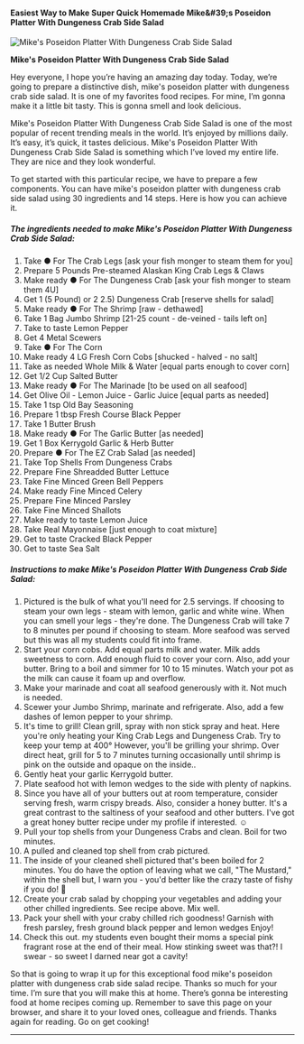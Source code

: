             

#### Easiest Way to Make Super Quick Homemade Mike&amp;#39;s Poseidon Platter With Dungeness Crab Side Salad

![Mike's Poseidon Platter With Dungeness Crab Side Salad](https://img-global.cpcdn.com/recipes/f69a560495985b94/751x532cq70/mikes-poseidon-platter-with-dungeness-crab-side-salad-recipe-main-photo.jpg)

**Mike's Poseidon Platter With Dungeness Crab Side Salad**

Hey everyone, I hope you’re having an amazing day today. Today, we’re going to prepare a distinctive dish, mike's poseidon platter with dungeness crab side salad. It is one of my favorites food recipes. For mine, I’m gonna make it a little bit tasty. This is gonna smell and look delicious.

Mike's Poseidon Platter With Dungeness Crab Side Salad is one of the most popular of recent trending meals in the world. It’s enjoyed by millions daily. It’s easy, it’s quick, it tastes delicious. Mike's Poseidon Platter With Dungeness Crab Side Salad is something which I’ve loved my entire life. They are nice and they look wonderful.

To get started with this particular recipe, we have to prepare a few components. You can have mike's poseidon platter with dungeness crab side salad using 30 ingredients and 14 steps. Here is how you can achieve it.

##### The ingredients needed to make Mike's Poseidon Platter With Dungeness Crab Side Salad:

1.  Take ● For The Crab Legs \[ask your fish monger to steam them for you\]
2.  Prepare 5 Pounds Pre-steamed Alaskan King Crab Legs & Claws
3.  Make ready ● For The Dungeness Crab \[ask your fish monger to steam them 4U\]
4.  Get 1 (5 Pound) or 2 2.5) Dungeness Crab \[reserve shells for salad\]
5.  Make ready ● For The Shrimp \[raw - dethawed\]
6.  Take 1 Bag Jumbo Shrimp \[21-25 count - de-veined - tails left on\]
7.  Take to taste Lemon Pepper
8.  Get 4 Metal Scewers
9.  Take ● For The Corn
10.  Make ready 4 LG Fresh Corn Cobs \[shucked - halved - no salt\]
11.  Take as needed Whole Milk & Water \[equal parts enough to cover corn\]
12.  Get 1/2 Cup Salted Butter
13.  Make ready ● For The Marinade \[to be used on all seafood\]
14.  Get Olive Oil - Lemon Juice - Garlic Juice \[equal parts as needed\]
15.  Take 1 tsp Old Bay Seasoning
16.  Prepare 1 tbsp Fresh Course Black Pepper
17.  Take 1 Butter Brush
18.  Make ready ● For The Garlic Butter \[as needed\]
19.  Get 1 Box Kerrygold Garlic & Herb Butter
20.  Prepare ● For The EZ Crab Salad \[as needed\]
21.  Take Top Shells From Dungeness Crabs
22.  Prepare Fine Shreadded Butter Lettuce
23.  Take Fine Minced Green Bell Peppers
24.  Make ready Fine Minced Celery
25.  Prepare Fine Minced Parsley
26.  Take Fine Minced Shallots
27.  Make ready to taste Lemon Juice
28.  Take Real Mayonnaise \[just enough to coat mixture\]
29.  Get to taste Cracked Black Pepper
30.  Get to taste Sea Salt

##### Instructions to make Mike's Poseidon Platter With Dungeness Crab Side Salad:

1.  Pictured is the bulk of what you'll need for 2.5 servings. If choosing to steam your own legs - steam with lemon, garlic and white wine. When you can smell your legs - they're done. The Dungeness Crab will take 7 to 8 minutes per pound if choosing to steam. More seafood was served but this was all my students could fit into frame.
2.  Start your corn cobs. Add equal parts milk and water. Milk adds sweetness to corn. Add enough fluid to cover your corn. Also, add your butter. Bring to a boil and simmer for 10 to 15 minutes. Watch your pot as the milk can cause it foam up and overflow.
3.  Make your marinade and coat all seafood generously with it. Not much is needed.
4.  Scewer your Jumbo Shrimp, marinate and refrigerate. Also, add a few dashes of lemon pepper to your shrimp.
5.  It's time to grill! Clean grill, spray with non stick spray and heat. Here you're only heating your King Crab Legs and Dungeness Crab. Try to keep your temp at 400° However, you'll be grilling your shrimp. Over direct heat, grill for 5 to 7 minutes turning occasionally until shrimp is pink on the outside and opaque on the inside..
6.  Gently heat your garlic Kerrygold butter.
7.  Plate seafood hot with lemon wedges to the side with plenty of napkins.
8.  Since you have all of your butters out at room temperature, consider serving fresh, warm crispy breads. Also, consider a honey butter. It's a great contrast to the saltiness of your seafood and other butters. I've got a great honey butter recipe under my profile if interested. ☺
9.  Pull your top shells from your Dungeness Crabs and clean. Boil for two minutes.
10.  A pulled and cleaned top shell from crab pictured.
11.  The inside of your cleaned shell pictured that's been boiled for 2 minutes. You do have the option of leaving what we call, "The Mustard," within the shell but, I warn you - you'd better like the crazy taste of fishy if you do! 🐬
12.  Create your crab salad by chopping your vegetables and adding your other chilled ingredients. See recipe above. Mix well.
13.  Pack your shell with your craby chilled rich goodness! Garnish with fresh parsley, fresh ground black pepper and lemon wedges Enjoy!
14.  Check this out. my students even bought their moms a special pink fragrant rose at the end of their meal. How stinking sweet was that?! I swear - so sweet I darned near got a cavity!

So that is going to wrap it up for this exceptional food mike's poseidon platter with dungeness crab side salad recipe. Thanks so much for your time. I’m sure that you will make this at home. There’s gonna be interesting food at home recipes coming up. Remember to save this page on your browser, and share it to your loved ones, colleague and friends. Thanks again for reading. Go on get cooking!

* * *